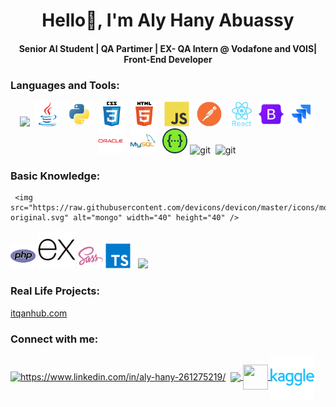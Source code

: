 
<h1 align="center">Hello👋, I'm Aly Hany Abuassy<br> </h1>
<h4 align="center">Senior AI Student | QA Partimer | EX- QA Intern @ Vodafone and VOIS| Front-End Developer</h4>
<h3>Languages and Tools:</h3>
<p align="center">
  <img width=40 src="https://upload.wikimedia.org/wikipedia/commons/1/18/ISO_C%2B%2B_Logo.svg">&nbsp;
 <img src="https://raw.githubusercontent.com/devicons/devicon/master/icons/java/java-original.svg" alt="java" width="40" height="40"/> &nbsp;
 <img src="https://raw.githubusercontent.com/devicons/devicon/master/icons/python/python-original.svg" alt="python" width="40" height="40"/> &nbsp;
 <img src="https://raw.githubusercontent.com/devicons/devicon/master/icons/css3/css3-original-wordmark.svg" alt="css3" width="40" height="40"/> &nbsp;
 <img src="https://raw.githubusercontent.com/devicons/devicon/master/icons/html5/html5-original-wordmark.svg" alt="html5" width="40" height="40"/> &nbsp;
<img src="https://raw.githubusercontent.com/devicons/devicon/master/icons/javascript/javascript-original.svg" alt="javascript" width="40" height="40"/> &nbsp;
 <img src="https://raw.githubusercontent.com/devicons/devicon/master/icons/postman/postman-original.svg" alt="postman" width="40" height="40"/> &nbsp;
<img src="https://raw.githubusercontent.com/devicons/devicon/master/icons/react/react-original-wordmark.svg" alt="react" width="40" height="40"/>&nbsp;
<img src="https://raw.githubusercontent.com/devicons/devicon/master/icons/bootstrap/bootstrap-original.svg" width="40" height="40"/>&nbsp;
<img src="https://raw.githubusercontent.com/devicons/devicon/master/icons/jira/jira-original.svg" alt="jira" width="40" height="40"/>&nbsp;
<img src="https://raw.githubusercontent.com/devicons/devicon/master/icons/oracle/oracle-original.svg" alt="oracle" width="40" height="40"/> &nbsp;
  <img src="https://raw.githubusercontent.com/devicons/devicon/master/icons/mysql/mysql-original-wordmark.svg" alt="mysql" width="40" height="40"/> &nbsp;
<img src="https://raw.githubusercontent.com/devicons/devicon/master/icons/swagger/swagger-original.svg" alt="swagger" width="40" height="40"/>
<img src="https://www.vectorlogo.zone/logos/git-scm/git-scm-icon.svg" alt="git" width="40" height="40"/>&nbsp;
<img src="https://encrypted-tbn0.gstatic.com/images?q=tbn:ANd9GcT9SNf5Pw1uV7GxPm_MUmbwg-mOCql2cWlsLw&s" alt="git" width="40" height="40"/>&nbsp;
 <br>
 <h3 align="left">Basic Knowledge:</h3>
 <p align="left">
      
     <img src="https://raw.githubusercontent.com/devicons/devicon/master/icons/mongodb/mongodb-original.svg" alt="mongo" width="40" height="40" />
<img src="https://raw.githubusercontent.com/devicons/devicon/master/icons/php/php-original.svg" alt="php" width="40" height="40" />
<img src="https://raw.githubusercontent.com/devicons/devicon/master/icons/express/express-original.svg" alt="express" width="60" />
  <img src="https://raw.githubusercontent.com/devicons/devicon/master/icons/sass/sass-original.svg" alt="sass" width="40" height="40"/>
 <img src="https://raw.githubusercontent.com/devicons/devicon/master/icons/typescript/typescript-original.svg" alt="typescript" width="40" height="40"/> &nbsp;
    <img width=40 src="https://upload.wikimedia.org/wikipedia/commons/b/bd/Logo_C_sharp.svg">&nbsp;
  </p>
<h3> Real Life Projects:</h3>
<a href ="https://Itqanhub.com">itqanhub.com</a>

<h3 align="left">Connect with me:</h3>
<p align="left" >
<a href="https://www.linkedin.com/in/aly-hany-abuassy-261275219/" target="blank"><img align="center" src="https://raw.githubusercontent.com/rahuldkjain/github-profile-readme-generator/master/src/images/icons/Social/linked-in-alt.svg" alt="https://www.linkedin.com/in/aly-hany-261275219/" height="30" width="40" /></a>&nbsp;
<a  href="mailto:alyabuassy@gmail.com" target="blank">
 <img align="center"  src="https://img.icons8.com/color/48/gmail-new.png">
  </a>

  <a href="https://www.hackerrank.com/profile/ahanyfathy42">
  <img align="center" src="https://github.com/ahany42/ahany42/assets/118932294/58fed282-20f6-434c-863c-13a7041a99d5" width="40" height="40">
</a>

   <a href="https://www.kaggle.com/alyhany04" target="blank">
     <img align="center" src="https://raw.githubusercontent.com/devicons/devicon/master/icons/kaggle/kaggle-original-wordmark.svg" alt="kaggle" width="70">
   </a>

</p>
